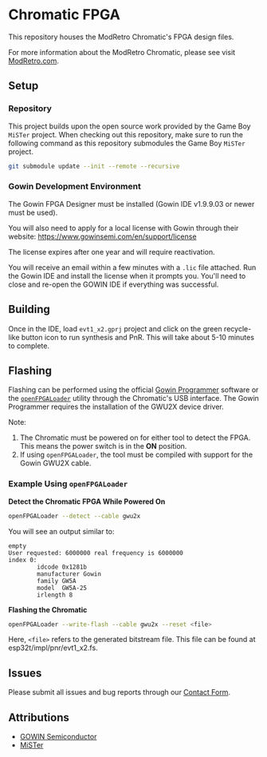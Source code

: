 # Chromatic FPGA
This repository houses the ModRetro Chromatic's FPGA design files.

For more information about the ModRetro Chromatic, please see visit [ModRetro.com](https://modretro.com/).

## Setup

### Repository

This project builds upon the open source work provided by the Game Boy `MiSTer` project. When checking out this repository, make sure to run the following command as this repository submodules the Game Boy `MiSTer` project.

```bash
git submodule update --init --remote --recursive
```

### Gowin Development Environment

The Gowin FPGA Designer must be installed (Gowin IDE v1.9.9.03 or newer must be used).

You will also need to apply for a local license with Gowin through their website:
https://www.gowinsemi.com/en/support/license

The license expires after one year and will require reactivation.

You will receive an email within a few minutes with a `.lic` file attached. Run the Gowin IDE and install the license when it prompts you. You'll need to close and re-open the GOWIN IDE if everything was successful.

## Building
Once in the IDE, load `evt1_x2.gprj` project and click on the green recycle-like button icon to run synthesis and PnR. This will take about 5-10 minutes to complete.

## Flashing
Flashing can be performed using the official [Gowin Programmer](https://www.gowinsemi.com/en/) software or the [`openFPGALoader`](https://github.com/trabucayre/openFPGALoader) utility through the Chromatic's USB interface. The Gowin Programmer requires the installation of the GWU2X device driver.

Note:
1. The Chromatic must be powered on for either tool to detect the FPGA. This means the power switch is in the **ON** position.
2. If using `openFPGALoader`, the tool must be compiled with support for the Gowin GWU2X cable.

### Example Using `openFPGALoader`
**Detect the Chromatic FPGA While Powered On**
```bash
openFPGALoader --detect --cable gwu2x
```

You will see an output similar to:
```
empty
User requested: 6000000 real frequency is 6000000
index 0:
        idcode 0x1281b
        manufacturer Gowin
        family GW5A
        model  GW5A-25
        irlength 8
```

**Flashing the Chromatic**

```bash
openFPGALoader --write-flash --cable gwu2x --reset <file>
```

Here, `<file>` refers to the generated bitstream file. This file can be found at esp32t/impl/pnr/evt1_x2.fs.

## Issues
Please submit all issues and bug reports through our [Contact Form](https://modretro.com/pages/contact).

## Attributions
- [GOWIN Semiconductor](https://www.gowinsemi.com/en/)
- [MiSTer](https://github.com/MiSTer-devel/Gameboy_MiSTer)
